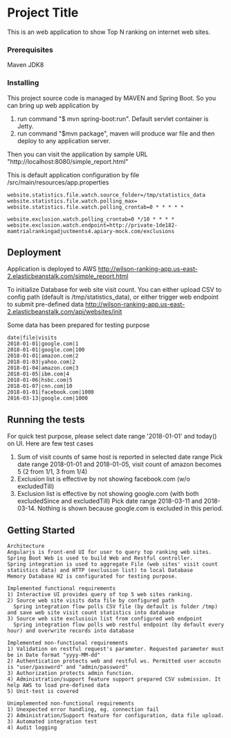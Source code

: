 # Project Title
This is an web application to show Top N ranking on internet web sites.

### Prerequisites
Maven
JDK8

### Installing
This project source code is managed by MAVEN and Spring Boot. So you can bring up web application by 
1) run command "$ mvn spring-boot:run". Default servlet container is Jetty.
2) run command "$mvn package", maven will produce war file and then deploy to any application server.

Then you can visit the application by sample URL "http://localhost:8080/simple_report.html"

This is default application configuration by file /src/main/resources/app.properties
```
website.statistics.file.watch.source_folder=/tmp/statistics_data
website.statistics.file.watch.polling_max=
website.statistics.file.watch.polling_crontab=0 * * * * *

website.exclusion.watch.polling_crontab=0 */10 * * * *
website.exclusion.watch.endpoint=http://private-1de182-mamtrialrankingadjustments4.apiary-mock.com/exclusions
```

## Deployment
Application is deployed to AWS
http://wilson-ranking-app.us-east-2.elasticbeanstalk.com/simple_report.html

To initialize Database for web site visit count. You can either upload CSV to config path (default is /tmp/statistics_data), or either trigger web endpoint to submit pre-defined data
http://wilson-ranking-app.us-east-2.elasticbeanstalk.com/api/websites/init

Some data has been prepared for testing purpose
```
date|file|visits
2018-01-01|google.com|1
2018-01-01|google.com|100
2018-01-01|amazon.com|2
2018-01-03|yahoo.com|2
2018-01-04|amazon.com|3
2018-01-05|ibm.com|4
2018-01-06|hsbc.com|5
2018-01-07|cnn.com|10
2018-01-01|facebook.com|1000
2016-03-13|google.com|1000
```

## Running the tests
For quick test purpose, please select date range '2018-01-01' and today() on UI.
Here are few test cases
1) Sum of visit counts of same host is reported in selected date range
Pick date range 2018-01-01 and 2018-01-05, visit count of amazon becomes 5 (2 from 1/1, 3 from 1/4)
2) Exclusion list is effective by not showing facebook.com (w/o excludedTill)
3) Exclusion list is effective by not showing google.com (with both excludedSince and excludedTill)
Pick date range 2018-03-11 and 2018-03-14. Nothing is shown because google.com is excluded in this period.

## Getting Started
```
Architecture
Angularjs is front-end UI for user to query top ranking web sites.
Spring Boot Web is used to build Web and Restful controller.
Spring integration is used to aggregate File (web sites' visit count statistics data) and HTTP (exclusion list) to local Database
Memory Database H2 is configurated for testing purpose.
```
```
Implemented functional requirements
1) Interactive UI provides query of top 5 web sites ranking.
2) Source web site visits data file by configured path
  Spring integration flow polls CSV file (by default is folder /tmp) and save web site visit count statistics into database
3) Source web site exclusioin list from configured web endpoint
  Spring integration flow polls web restful endpoint (by default every hour) and overwrite records into database
```
```
Implemented non-functional requirements
1) Validation on restful request's parameter. Requested parameter must be in Date format "yyyy-MM-dd"
2) Authentication protects web and restful ws. Permitted user accoutn is "user/password" and "admin/password"
3) Authorization protects admin function.
4) Administration/support feature support prepared CSV submission. It help AWS to load pre-defined data
5) Unit-test is covered
```
```
Unimplemented non-functional requirements
1) Unexpected error handling, eg. connection fail
2) Administration/Support feature for configuration, data file upload.
3) Automated integration test
4) Audit logging
```
